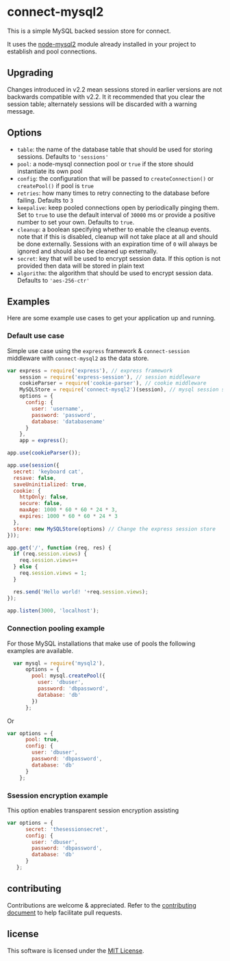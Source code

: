 # connect-mysql2

This is a simple MySQL backed session store for connect.

It uses the [node-mysql2](https://github.com/sidorares/node-mysql2) module already installed in your project to establish and pool connections.

## Upgrading

Changes introduced in v2.2 mean sessions stored in earlier versions are not backwards compatible with v2.2.
It it recommended that you clear the session table; alternately sessions will be discarded with a warning message.

## Options

* `table`: the name of the database table that should be used for storing sessions. Defaults to `'sessions'`
* `pool`: a node-mysql connection pool or `true` if the store should instantiate its own pool
* `config`: the configuration that will be passed to `createConnection()` or `createPool()` if pool is `true`
* `retries`: how many times to retry connecting to the database before failing.  Defaults to `3`
* `keepalive`: keep pooled connections open by periodically pinging them.  Set to `true` to use the default interval of `30000` ms or provide a positive number to set your own.  Defaults to `true`.
* `cleanup`: a boolean specifying whether to enable the cleanup events. note that if this is disabled, cleanup will not take place at all and should be done externally.  Sessions with an expiration time of `0` will always be ignored and should also be cleaned up externally.
* `secret`: key that will be used to encrypt session data.  If this option is not provided then data will be stored in plain text
* `algorithm`: the algorithm that should be used to encrypt session data.  Defaults to `'aes-256-ctr'`


## Examples
Here are some example use cases to get your application up and running.

### Default use case
Simple use case using the `express` framework & `connect-session` middleware with `connect-mysql2` as the data store.

```javascript
var express = require('express'), // express framework
    session = require('express-session'), // session middleware
    cookieParser = require('cookie-parser'), // cookie middleware
    MySQLStore = require('connect-mysql2')(session), // mysql session store
    options = {
      config: {
        user: 'username', 
        password: 'password',
        database: 'databasename' 
      }
    },
    app = express();

app.use(cookieParser());

app.use(session({
  secret: 'keyboard cat',
  resave: false,
  saveUninitialized: true,
  cookie: {
    httpOnly: false,
    secure: false,
    maxAge: 1000 * 60 * 60 * 24 * 3,
    expires: 1000 * 60 * 60 * 24 * 3
  },
  store: new MySQLStore(options) // Change the express session store
}));

app.get('/', function (req, res) {
  if (req.session.views) {
    req.session.views++
  } else {
    req.session.views = 1;
  }

  res.send('Hello world! '+req.session.views);
});
 
app.listen(3000, 'localhost');
```

### Connection pooling example
For those MySQL installations that make use of pools the following examples are available.

```javascript
  var mysql = require('mysql2'),
      options = {
        pool: mysql.createPool({
          user: 'dbuser',
          password: 'dbpassword',
          database: 'db'
        })
      };
```

Or

```javascript
var options = {
      pool: true,
      config: {
        user: 'dbuser', 
        password: 'dbpassword', 
        database: 'db' 
      }
    };
```

### Ssession encryption example
This option enables transparent session encryption assisting

```javascript
var options = {
      secret: 'thesessionsecret',
      config: {
        user: 'dbuser', 
        password: 'dbpassword', 
        database: 'db' 
      }
   };
```

## contributing ##

Contributions are welcome & appreciated. Refer to the [contributing document](https://github.com/nebulr/connect-mysql2/blob/master/CONTRIBUTING.md)
to help facilitate pull requests.

## license ##

This software is licensed under the [MIT License](https://github.com/nebulr/connect-mysql2/blob/master/LICENSE).
